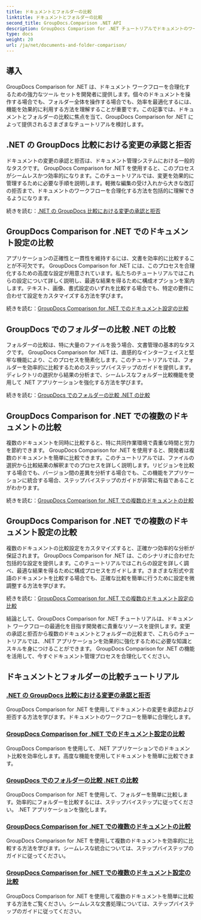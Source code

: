 ```yaml
---
title: ドキュメントとフォルダーの比較
linktitle: ドキュメントとフォルダーの比較
second_title: GroupDocs.Comparison .NET API
description: GroupDocs Comparison for .NET チュートリアルでドキュメントのワークフローを合理化する方法を学びます。変更を承認、拒否し、ドキュメントやフォルダーを簡単に比較します。
type: docs
weight: 20
url: /ja/net/documents-and-folder-comparison/
---
```

## 導入

GroupDocs Comparison for .NET は、ドキュメント ワークフローを合理化するための強力なツール セットを開発者に提供します。個々のドキュメントを操作する場合でも、フォルダー全体を操作する場合でも、効率を最適化するには、機能を効果的に利用する方法を理解することが重要です。この記事では、ドキュメントとフォルダーの比較に焦点を当て、GroupDocs Comparison for .NET によって提供されるさまざまなチュートリアルを検討します。

## .NET の GroupDocs 比較における変更の承認と拒否

ドキュメントの変更の承認と拒否は、ドキュメント管理システムにおける一般的なタスクです。 GroupDocs Comparison for .NET を使用すると、このプロセスがシームレスかつ効率的になります。このチュートリアルでは、変更を効果的に管理するために必要な手順を説明します。軽微な編集の受け入れから大きな改訂の拒否まで、ドキュメントのワークフローを合理化する方法を包括的に理解できるようになります。

続きを読む：[.NET の GroupDocs 比較における変更の承認と拒否](./accept-reject-changes-dotnet/)

## GroupDocs Comparison for .NET でのドキュメント設定の比較

アプリケーションの正確性と一貫性を維持するには、文書を効率的に比較することが不可欠です。 GroupDocs Comparison for .NET には、このプロセスを合理化するための高度な設定が用意されています。私たちのチュートリアルではこれらの設定について詳しく説明し、最適な結果を得るために構成オプションを案内します。テキスト、画像、書式設定のいずれを比較する場合でも、特定の要件に合わせて設定をカスタマイズする方法を学びます。

続きを読む：[GroupDocs Comparison for .NET でのドキュメント設定の比較](./compare-documents-settings-dotnet/)

## GroupDocs でのフォルダーの比較 .NET の比較

フォルダーの比較は、特に大量のファイルを扱う場合、文書管理の基本的なタスクです。 GroupDocs Comparison for .NET は、直感的なインターフェイスと堅牢な機能により、このプロセスを簡素化します。このチュートリアルでは、フォルダーを効率的に比較するためのステップバイステップのガイドを提供します。ディレクトリの選択から結果の分析まで、シームレスなフォルダー比較機能を使用して .NET アプリケーションを強化する方法を学びます。

続きを読む：[GroupDocs でのフォルダーの比較 .NET の比較](./compare-folders-dotnet/)

## GroupDocs Comparison for .NET での複数のドキュメントの比較

複数のドキュメントを同時に比較すると、特に共同作業環境で貴重な時間と労力を節約できます。 GroupDocs Comparison for .NET を使用すると、開発者は複数のドキュメントを簡単に比較できます。このチュートリアルでは、ファイルの選択から比較結果の解釈までのプロセスを詳しく説明します。リビジョンを比較する場合でも、バージョン間の差異を分析する場合でも、この機能をアプリケーションに統合する場合、ステップバイステップのガイドが非常に有益であることがわかります。

続きを読む：[GroupDocs Comparison for .NET での複数のドキュメントの比較](./compare-multiple-documents-dotnet/)

## GroupDocs Comparison for .NET での複数のドキュメント設定の比較

複数のドキュメントの比較設定をカスタマイズすると、正確かつ効率的な分析が保証されます。 GroupDocs Comparison for .NET は、このシナリオに合わせた包括的な設定を提供します。このチュートリアルではこれらの設定を詳しく調べ、最適な結果を得るために構成プロセスをガイドします。さまざまな形式や言語のドキュメントを比較する場合でも、正確な比較を簡単に行うために設定を微調整する方法を学びます。

続きを読む：[GroupDocs Comparison for .NET での複数のドキュメント設定の比較](./compare-multiple-documents-settings-dotnet/)

結論として、GroupDocs Comparison for .NET チュートリアルは、ドキュメント ワークフローの最適化を目指す開発者に貴重なリソースを提供します。変更の承認と拒否から複数のドキュメントとフォルダーの比較まで、これらのチュートリアルでは、.NET アプリケーションを効果的に強化するために必要な知識とスキルを身につけることができます。 GroupDocs Comparison for .NET の機能を活用して、今すぐドキュメント管理プロセスを合理化してください。
## ドキュメントとフォルダーの比較チュートリアル
### [.NET の GroupDocs 比較における変更の承認と拒否](./accept-reject-changes-dotnet/)
GroupDocs Comparison for .NET を使用してドキュメントの変更を承認および拒否する方法を学びます。ドキュメントのワークフローを簡単に合理化します。
### [GroupDocs Comparison for .NET でのドキュメント設定の比較](./compare-documents-settings-dotnet/)
GroupDocs Comparison を使用して、.NET アプリケーションでのドキュメント比較を効率化します。高度な機能を使用してドキュメントを簡単に比較できます。
### [GroupDocs でのフォルダーの比較 .NET の比較](./compare-folders-dotnet/)
GroupDocs Comparison for .NET を使用して、フォルダーを簡単に比較します。効率的にフォルダーを比較するには、ステップバイステップに従ってください。 .NET アプリケーションを強化します。
### [GroupDocs Comparison for .NET での複数のドキュメントの比較](./compare-multiple-documents-dotnet/)
GroupDocs Comparison for .NET を使用して複数のドキュメントを効率的に比較する方法を学びます。シームレスな統合については、ステップバイステップのガイドに従ってください。
### [GroupDocs Comparison for .NET での複数のドキュメント設定の比較](./compare-multiple-documents-settings-dotnet/)
GroupDocs Comparison for .NET を使用して複数のドキュメントを簡単に比較する方法をご覧ください。シームレスな文書処理については、ステップバイステップのガイドに従ってください。